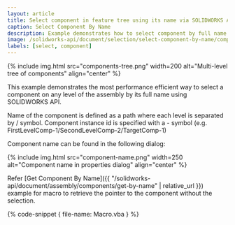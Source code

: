 ```yaml
---
layout: article
title: Select component in feature tree using its name via SOLIDWORKS API
caption: Select Component By Name
description: Example demonstrates how to select component by full name at any level of the assembly in the feature manager tree
image: /solidworks-api/document/selection/select-component-by-name/components-tree.png
labels: [select, component]
---
```

{% include img.html src="components-tree.png" width=200 alt="Multi-level tree of components" align="center" %}

This example demonstrates the most performance efficient way to select a component on any level of the assembly by its full name using SOLIDWORKS API.

Name of the component is defined as a path where each level is separated by / symbol. Component instance id is specified with a - symbol (e.g. FirstLevelComp-1/SecondLevelComp-2/TargetComp-1)

Component name can be found in the following dialog:

{% include img.html src="component-name.png" width=250 alt="Component name in properties dialog" align="center" %}

Refer [Get Component By Name]({{ "/solidworks-api/document/assembly/components/get-by-name" | relative_url }}) example for macro to retrieve the pointer to the component without the selection.

{% code-snippet { file-name: Macro.vba } %}

